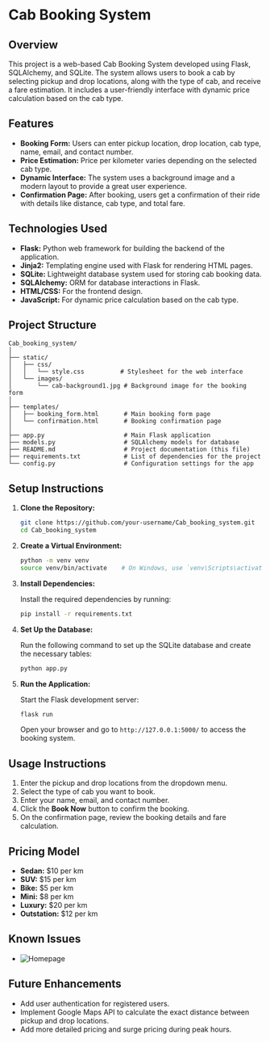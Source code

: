 
# Cab Booking System

## Overview

This project is a web-based Cab Booking System developed using Flask, SQLAlchemy, and SQLite. The system allows users to book a cab by selecting pickup and drop locations, along with the type of cab, and receive a fare estimation. It includes a user-friendly interface with dynamic price calculation based on the cab type.

## Features

- **Booking Form:** Users can enter pickup location, drop location, cab type, name, email, and contact number.
- **Price Estimation:** Price per kilometer varies depending on the selected cab type.
- **Dynamic Interface:** The system uses a background image and a modern layout to provide a great user experience.
- **Confirmation Page:** After booking, users get a confirmation of their ride with details like distance, cab type, and total fare.

## Technologies Used

- **Flask:** Python web framework for building the backend of the application.
- **Jinja2:** Templating engine used with Flask for rendering HTML pages.
- **SQLite:** Lightweight database system used for storing cab booking data.
- **SQLAlchemy:** ORM for database interactions in Flask.
- **HTML/CSS:** For the frontend design.
- **JavaScript:** For dynamic price calculation based on the cab type.

## Project Structure

```
Cab_booking_system/
│
├── static/
│   ├── css/
│   │   └── style.css          # Stylesheet for the web interface
│   └── images/
│       └── cab-background1.jpg # Background image for the booking form
│
├── templates/
│   ├── booking_form.html       # Main booking form page
│   └── confirmation.html       # Booking confirmation page
│
├── app.py                      # Main Flask application
├── models.py                   # SQLAlchemy models for database
├── README.md                   # Project documentation (this file)
├── requirements.txt            # List of dependencies for the project
└── config.py                   # Configuration settings for the app

```

## Setup Instructions

1. **Clone the Repository:**

   ```bash
   git clone https://github.com/your-username/Cab_booking_system.git
   cd Cab_booking_system
   ```

2. **Create a Virtual Environment:**

   ```bash
   python -m venv venv
   source venv/bin/activate    # On Windows, use `venv\Scripts\activate`
   ```

3. **Install Dependencies:**

   Install the required dependencies by running:

   ```bash
   pip install -r requirements.txt
   ```

4. **Set Up the Database:**

   Run the following command to set up the SQLite database and create the necessary tables:

   ```bash
   python app.py
   ```

5. **Run the Application:**

   Start the Flask development server:

   ```bash
   flask run
   ```

   Open your browser and go to `http://127.0.0.1:5000/` to access the booking system.

## Usage Instructions

1. Enter the pickup and drop locations from the dropdown menu.
2. Select the type of cab you want to book.
3. Enter your name, email, and contact number.
4. Click the **Book Now** button to confirm the booking.
5. On the confirmation page, review the booking details and fare calculation.

## Pricing Model

- **Sedan:** $10 per km
- **SUV:** $15 per km
- **Bike:** $5 per km
- **Mini:** $8 per km
- **Luxury:** $20 per km
- **Outstation:** $12 per km

## Known Issues

- ![Homepage](images/cab-background1.jpg)

## Future Enhancements

- Add user authentication for registered users.
- Implement Google Maps API to calculate the exact distance between pickup and drop locations.
- Add more detailed pricing and surge pricing during peak hours.
